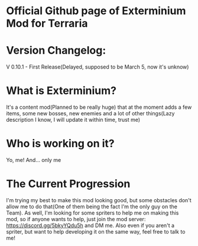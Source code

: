 # Official Github page of Exterminium Mod for Terraria

# Version Changelog:
V 0.10.1 - First Release(Delayed, supposed to be March 5, now it's unknow)

# What is Exterminium?
It's a content mod(Planned to be really huge) that at the moment adds a few items, some new bosses, new enemies and a lot of other things(Lazy description I know, I will update it within time, trust me)

# Who is working on it?
Yo, me! And... only me

# The Current Progression
I'm trying my best to make this mod looking good, but some obstacles don't allow me to do that(One of them being the fact I'm the only guy on the Team). As well, I'm looking for some spriters to help me on making this mod, so if anyone wants to help, just join the mod server: https://discord.gg/5bkyYQdu5h and DM me. Also even if you aren't a spriter, but want to help developing it on the same way, feel free to talk to me!


